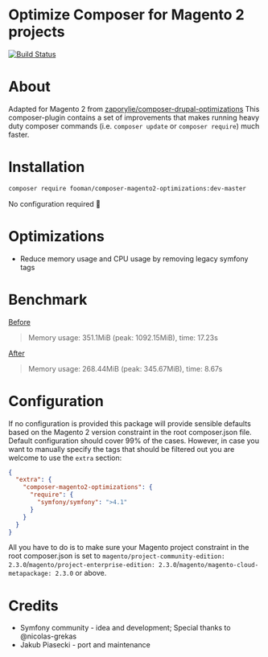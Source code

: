 Optimize Composer for Magento 2 projects
====
[![Build Status](https://travis-ci.org/fooman/composer-magento2-optimizations.svg?branch=master)](https://travis-ci.org/fooman/composer-magento2-optimizations)

# About
Adapted for Magento 2 from [zaporylie/composer-drupal-optimizations](https://github.com/zaporylie/composer-drupal-optimizations)
This composer-plugin contains a set of improvements that makes running heavy duty composer commands (i.e. `composer update` or `composer require`) much faster.

# Installation

```bash
composer require fooman/composer-magento2-optimizations:dev-master
```

No configuration required 🎊

# Optimizations

- Reduce memory usage and CPU usage by removing legacy symfony tags

# Benchmark

[Before](https://travis-ci.org/fooman/composer-magento2-optimizations/jobs/544611808#L1190)
> Memory usage: 351.1MiB (peak: 1092.15MiB), time: 17.23s

[After](https://travis-ci.org/fooman/composer-magento2-optimizations/jobs/544611808#L1210)
> Memory usage: 268.44MiB (peak: 345.67MiB), time: 8.67s

# Configuration

If no configuration is provided this package will provide sensible defaults based on the Magento 2 version constraint in the root composer.json
file. Default configuration should cover 99% of the cases. However, in case you want to manually specify the tags
that should be filtered out you are welcome to use the `extra` section:

```json
{
  "extra": {
    "composer-magento2-optimizations": {
      "require": {
        "symfony/symfony": ">4.1"
      }
    }
  }
}
```

All you have to do is to make sure your Magento project constraint in the root composer.json is set to `magento/project-community-edition: 2.3.0`/`magento/project-enterprise-edition: 2.3.0`/`magento/magento-cloud-metapackage: 2.3.0` or above.

# Credits

- Symfony community - idea and development; Special thanks to @nicolas-grekas
- Jakub Piasecki - port and maintenance
